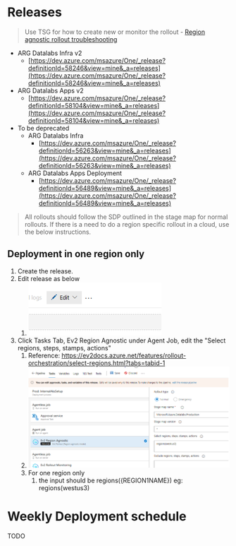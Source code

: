 # Releases
> Use TSG for how to create new or monitor the rollout - [Region agnostic rollout troubleshooting](https://eng.ms/docs/cloud-ai-platform/azure-core/azure-management-and-platforms/control-plane-bburns/azure-resource-graph/azure-resource-graph/infrastructure/deployment/regionagnosticrollouttroubleshooting)
* ARG Datalabs Infra v2
  * [https://dev.azure.com/msazure/One/_release?definitionId=58246&view=mine&_a=releases](https://dev.azure.com/msazure/One/_release?definitionId=58246&view=mine&_a=releases)
* ARG Datalabs Apps v2
  * [https://dev.azure.com/msazure/One/_release?definitionId=58104&view=mine&_a=releases](https://dev.azure.com/msazure/One/_release?definitionId=58104&view=mine&_a=releases)
* To be deprecated
  * ARG Datalabs Infra 
    * [https://dev.azure.com/msazure/One/_release?definitionId=56263&view=mine&_a=releases](https://dev.azure.com/msazure/One/_release?definitionId=56263&view=mine&_a=releases)
  * ARG Datalabs Apps Deployment
    * [https://dev.azure.com/msazure/One/_release?definitionId=56489&view=mine&_a=releases](https://dev.azure.com/msazure/One/_release?definitionId=56489&view=mine&_a=releases)
> All rollouts should follow the SDP outlined in the stage map for normal rollouts. If there is a need to do a region specific rollout in a cloud, use the below instructions.
## Deployment in one region only
1. Create the release.
2. Edit release as below 
   1. ![](../.attachments/DataLabs/infra/infra_2_1.png)
3. Click Tasks Tab, Ev2 Region Agnostic under Agent Job, edit the "Select regions, steps, stamps, actions"
   1. Reference: https://ev2docs.azure.net/features/rollout-orchestration/select-regions.html?tabs=tabid-1
   2. ![](../.attachments/DataLabs/infra/infra_3_2.png)
   3. For one region only 
      1. the input should be regions({REGION1NAME}) eg: regions(westus3)
# Weekly Deployment schedule
TODO
